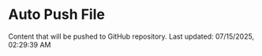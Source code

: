 # Auto Push File

Content that will be pushed to GitHub repository.
Last updated: 07/15/2025, 02:29:39 AM